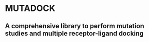 # MUTADOCK
## A comprehensive library to perform mutation studies and multiple receptor-ligand docking
